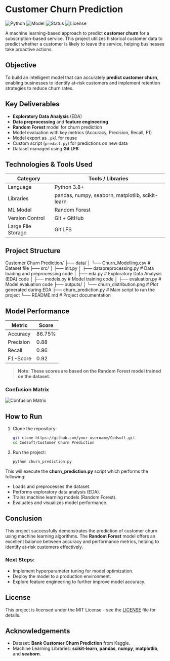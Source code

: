# Customer Churn Prediction

![Python](https://img.shields.io/badge/Python-3.8+-blue?logo=python)
![Model](https://img.shields.io/badge/Model-Random%20Forest-brightgreen)
![Status](https://img.shields.io/badge/Status-Completed-success)
![License](https://img.shields.io/badge/License-MIT-yellow)

A machine learning-based approach to predict **customer churn** for a subscription-based service. This project utilizes historical customer data to predict whether a customer is likely to leave the service, helping businesses take proactive actions.

## Objective

To build an intelligent model that can accurately **predict customer churn**, enabling businesses to identify at-risk customers and implement retention strategies to reduce churn rates.

## Key Deliverables

-  **Exploratory Data Analysis** (EDA)
-  **Data preprocessing** and **feature engineering**
-  **Random Forest** model for churn prediction
-  Model evaluation with key metrics (Accuracy, Precision, Recall, F1)
-  Model export as `.pkl` for reuse
-  Custom script (`predict.py`) for predictions on new data
-  Dataset managed using **Git LFS**

## Technologies & Tools Used

| Category           | Tools / Libraries                               |
|--------------------|--------------------------------------------------|
| Language           | Python 3.8+                                      |
| Libraries          | pandas, numpy, seaborn, matplotlib, scikit-learn |
| ML Model           | Random Forest                                    |
| Version Control    | Git + GitHub                                     |
| Large File Storage | Git LFS                                          |

## Project Structure

Customer Churn Prediction/ ├── data/ │ └── Churn_Modelling.csv # Dataset file ├── src/ │ ├── init.py │ ├── datapreprocessing.py # Data loading and preprocessing code │ ├── eda.py # Exploratory Data Analysis (EDA) code │ ├── models.py # Model training code │ ├── evaluation.py # Model evaluation code ├── outputs/ │ └── churn_distribution.png # Plot generated during EDA ├── churn_prediction.py # Main script to run the project └── README.md # Project documentation



## Model Performance

| Metric       | Score    |
|--------------|----------|
| Accuracy     | 86.75%   |
| Precision    | 0.88     |
| Recall       | 0.96     |
| F1-Score     | 0.92     |

> **Note: These scores are based on the Random Forest model trained on the dataset.**

### Confusion Matrix  

![Confusion Matrix](https://github.com/your-username/Codsoft/blob/main/Customer%20Churn%20Prediction/outputs/confusion_matrix.png)


## How to Run

1. Clone the repository:
    ```bash
    git clone https://github.com/your-username/Codsoft.git
    cd Codsoft/Customer Churn Prediction
    ```

2. Run the project:
    ```bash
    python churn_prediction.py
    ```

This will execute the **churn_prediction.py** script which performs the following:
- Loads and preprocesses the dataset.
- Performs exploratory data analysis (EDA).
- Trains machine learning models (Random Forest).
- Evaluates and visualizes model performance.

## Conclusion

This project successfully demonstrates the prediction of customer churn using machine learning algorithms. The **Random Forest** model offers an excellent balance between accuracy and performance metrics, helping to identify at-risk customers effectively.

### Next Steps:
- Implement hyperparameter tuning for model optimization.
- Deploy the model to a production environment.
- Explore feature engineering to further improve model accuracy.

## License

This project is licensed under the MIT License - see the [LICENSE](LICENSE) file for details.

## Acknowledgements

- Dataset: **Bank Customer Churn Prediction** from Kaggle.
- Machine Learning Libraries: **scikit-learn**, **pandas**, **numpy**, **matplotlib**, and **seaborn**.

